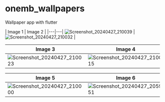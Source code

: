 # onemb_wallpapers
 Wallpaper app with flutter

| Image 1 | Image 2 |
|---|---| ![Screenshot_20240427_210039](https://github.com/one-mb-rai/onemb_wallpapers/assets/16004196/9f7beb7f-1ada-45bb-bb8c-0a30e79a746f) | ![Screenshot_20240427_210032](https://github.com/one-mb-rai/onemb_wallpapers/assets/16004196/aad82b95-6dae-4085-9b05-0aeabe3df002) |

| Image 3 | Image 4 |
|---|---|
| ![Screenshot_20240427_210023](https://github.com/one-mb-rai/onemb_wallpapers/assets/16004196/d21eb7ef-eebf-4ed6-9a2c-4d06eb933c75) | ![Screenshot_20240427_210015](https://github.com/one-mb-rai/onemb_wallpapers/assets/16004196/e9366a50-e923-4fee-b201-c5012af48193) |

| Image 5 | Image 6 |
|---|---|
| ![Screenshot_20240427_210000](https://github.com/one-mb-rai/onemb_wallpapers/assets/16004196/75d98754-dd3b-4b0d-a3e4-539949a86872) | ![Screenshot_20240427_205951](https://github.com/one-mb-rai/onemb_wallpapers/assets/16004196/d4c9741a-2431-4375-bef9-32a14d34a7ec) |
